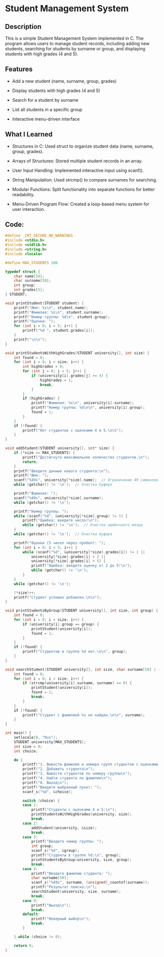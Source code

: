 ﻿# Student Management System
## Description
This is a simple Student Management System implemented in C. The program allows users to manage student records, including adding new students, searching for students by surname or group, and displaying students with high grades (4 and 5).

## Features
  * Add a new student (name, surname, group, grades)

  * Display students with high grades (4 and 5)

  * Search for a student by surname

  * List all students in a specific group

  * Interactive menu-driven interface

## What I Learned
  * Structures in C: Used struct to organize student data (name, surname, group, grades).

  * Arrays of Structures: Stored multiple student records in an array.

  * User Input Handling: Implemented interactive input using scanf().

  * String Manipulation: Used strcmp() to compare surnames for searching.

  * Modular Functions: Split functionality into separate functions for better readability.

  * Menu-Driven Program Flow: Created a loop-based menu system for user interaction.

## Code:
```C
#define _CRT_SECURE_NO_WARNINGS
#include <stdio.h>
#include <stdlib.h>
#include <string.h>
#include <locale>

#define MAX_STUDENTS 100

typedef struct {
    char name[50];
    char surname[50];
    int group;
    int grades[5];
} STUDENT;

void printStudent(STUDENT student) {
    printf("Имя: %s\n", student.name);
    printf("Фамилия: %s\n", student.surname);
    printf("Номер группы: %d\n", student.group);
    printf("Оценки: ");
    for (int i = 0; i < 5; i++) {
        printf("%d ", student.grades[i]);
    }
    printf("\n\n");
}

void printStudentsWithHighGrades(STUDENT university[], int size) {
    int found = 0;
    for (int i = 0; i < size; i++) {
        int highGrades = 0;
        for (int j = 0; j < 5; j++) {
            if (university[i].grades[j] >= 4) {
                highGrades = 1;
                break;
            }
        }
        if (highGrades) {
            printf("Фамилия: %s\n", university[i].surname);
            printf("Номер группы: %d\n\n", university[i].group);
            found = 1;
        }
    }
    if (!found) {
        printf("Нет студентов с оценками 4 и 5.\n\n");
    }
}

void addStudent(STUDENT university[], int* size) {
    if (*size >= MAX_STUDENTS) {
        printf("Достигнуто максимальное количество студентов.\n");
        return;
    }
    printf("Введите данные нового студента:\n");
    printf("Имя: ");
    scanf("%49s", university[*size].name);  // Ограничение 49 символов
    while (getchar() != '\n');  // Очистка буфера

    printf("Фамилия: ");
    scanf("%49s", university[*size].surname);
    while (getchar() != '\n');

    printf("Номер группы: ");
    while (scanf("%d", &university[*size].group) != 1) {
        printf("Ошибка: введите число!\n");
        while (getchar() != '\n');  // Очистка ошибочного ввода
    }
    while (getchar() != '\n');  // Очистка буфера

    printf("Оценки (5 чисел через пробел): ");
    for (int i = 0; i < 5; i++) {
        while (scanf("%d", &university[*size].grades[i]) != 1 ||
            university[*size].grades[i] < 2 ||
            university[*size].grades[i] > 5) {
            printf("Ошибка: введите оценку от 2 до 5!\n");
            while (getchar() != '\n');
        }
    }
    while (getchar() != '\n');

    (*size)++;
    printf("Студент успешно добавлен.\n\n");
}

void printStudentsByGroup(STUDENT university[], int size, int group) {
    int found = 0;
    for (int i = 0; i < size; i++) {
        if (university[i].group == group) {
            printStudent(university[i]);
            found = 1;
        }
    }
    if (!found) {
        printf("Студентов в группе %d нет.\n\n", group);
    }
}

void searchStudent(STUDENT university[], int size, char surname[50] ) {
    int found = 0;
    for (int i = 0; i < size; i++) {
        if (strcmp(university[i].surname, surname) == 0) {
            printStudent(university[i]);
            found = 1;
            break;
        }
    }
    if (!found) {
        printf("Студент с фамилией %s не найден.\n\n", surname);
    }
}

int main() {
    setlocale(0, "Rus");
    STUDENT university[MAX_STUDENTS];
    int size = 0;
    int choice;

    do {
        printf("1. Вывести фамилии и номера групп студентов с оценками 4 и 5\n");
        printf("2. Добавить студента\n");
        printf("3. Вывести студентов по номеру группы\n");
        printf("4. Найти студента по фамилии\n");
        printf("0. Выход\n");
        printf("Введите выбранный пункт: ");
        scanf_s("%d", &choice);

        switch (choice) {
        case 1:
            printf("Студенты с оценками 4 и 5:\n");
            printStudentsWithHighGrades(university, size);
            break;
        case 2:
            addStudent(university, &size);
            break;
        case 3:
            printf("Введите номер группы: ");
            int group;
            scanf_s("%d", &group);
            printf("Студенты в группе %d:\n", group);
            printStudentsByGroup(university, size, group);
            break;
        case 4:
            printf("Введите фамилию студента: ");
            char surname[50];
            scanf_s("%49s", surname, (unsigned)_countof(surname));
            printf("Результат поиска:\n");
            searchStudent(university, size, surname);
            break;
        case 0:
            printf("Выход\n");
            break;
        default:
            printf("Неверный выбор\n");
            break;
        }

    } while (choice != 0);

    return 0;
}

```

